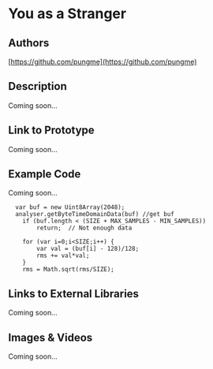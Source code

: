 # You as a Stranger

## Authors

[https://github.com/pungme](https://github.com/pungme)

## Description
Coming soon...

## Link to Prototype
Coming soon...

## Example Code
Coming soon... 
```
  var buf = new Uint8Array(2048);
  analyser.getByteTimeDomainData(buf) //get buf 
	if (buf.length < (SIZE + MAX_SAMPLES - MIN_SAMPLES))
		return;  // Not enough data

	for (var i=0;i<SIZE;i++) {
		var val = (buf[i] - 128)/128;
		rms += val*val;
	}
	rms = Math.sqrt(rms/SIZE);
```
## Links to External Libraries
Coming soon...

## Images & Videos
Coming soon...

